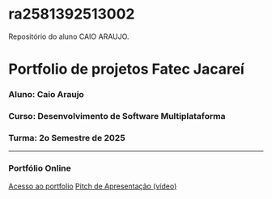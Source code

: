 # ra2581392513002
Repositório do aluno CAIO ARAUJO.

# Portfolio de projetos Fatec Jacareí
### Aluno: Caio Araujo
### Curso: Desenvolvimento de Software Multiplataforma
### Turma: 2o Semestre de 2025

---

### Portfólio Online
[Acesso ao portfolio](https://fatec-jacarei-dsm-portfolio.github.io/ra2581392513002/)
[Pitch de Apresentação (vídeo)](LINK_PARA_VIDEO_NO_TEAMS)
 
